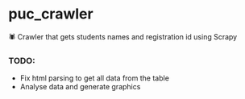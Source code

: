 # puc_crawler
🕷 Crawler that gets students names and registration id using Scrapy

### TODO:
- Fix html parsing to get all data from the table
- Analyse data and generate graphics
